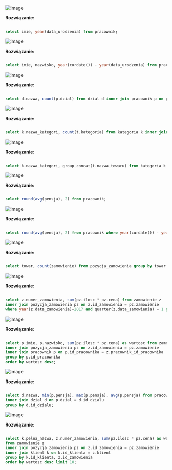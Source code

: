 ![image](https://github.com/SzymonRymszewicz/Bazy_Danych/assets/147385726/91916141-0025-45b6-b7c6-eb7dc923808f)

**Rozwiązanie:**

```sql

select imie, year(data_urodzenia) from pracownik;

```

![image](https://github.com/SzymonRymszewicz/Bazy_Danych/assets/147385726/61aac44f-fbc6-49b3-93df-fba68bb6fad9)

**Rozwiązanie:**

```sql

select imie, nazwisko, year(curdate()) - year(data_urodzenia) from pracownik;

```

![image](https://github.com/SzymonRymszewicz/Bazy_Danych/assets/147385726/38a07199-ac13-4242-8262-69e3a7f91e32)

**Rozwiązanie:**

```sql

select d.nazwa, count(p.dzial) from dzial d inner join pracownik p on p.dzial = d.id_dzialu group by d.nazwa;

```

![image](https://github.com/SzymonRymszewicz/Bazy_Danych/assets/147385726/503f0cc6-e08a-45ba-923e-5ea34eadc051)

**Rozwiązanie:**

```sql

select k.nazwa_kategori, count(t.kategoria) from kategoria k inner join towar t on k.id_kategori = t.kategoria group by k.nazwa_kategori;

```

![image](https://github.com/SzymonRymszewicz/Bazy_Danych/assets/147385726/69d2dc9e-4901-4a14-90d3-7d0eca4ae513)

**Rozwiązanie:**

```sql

select k.nazwa_kategori, group_concat(t.nazwa_towaru) from kategoria k inner join towar t on k.id_kategori = t.kategoria group by k.nazwa_kategori;

```

![image](https://github.com/SzymonRymszewicz/Bazy_Danych/assets/147385726/f21940a6-f9c1-4577-8ac7-676d198530a2)

**Rozwiązanie:**

```sql

select round(avg(pensja), 2) from pracownik;

```

![image](https://github.com/SzymonRymszewicz/Bazy_Danych/assets/147385726/c8606bee-cc9d-4461-b3b2-2f1f9279315d)

**Rozwiązanie:**

```sql

select round(avg(pensja), 2) from pracownik where year(curdate()) - year(data_zatrudnienia) >= 5;

```

![image](https://github.com/SzymonRymszewicz/Bazy_Danych/assets/147385726/8bf4a379-a09a-4232-ab74-b114aa01c786)

**Rozwiązanie:**

```sql

select towar, count(zamowienie) from pozycja_zamowienia group by towar order by count(zamowienie) desc limit 10;

```

![image](https://github.com/SzymonRymszewicz/Bazy_Danych/assets/147385726/b0435ede-3dec-43b8-9089-b09cb4961b1d)

**Rozwiązanie:**

```sql

select z.numer_zamowienia, sum(pz.ilosc * pz.cena) from zamowienie z 
inner join pozycja_zamowienia pz on z.id_zamowienia = pz.zamowienie 
where year(z.data_zamowienia)=2017 and quarter(z.data_zamowienia) = 1 group by z.id_zamowienia;

```

![image](https://github.com/SzymonRymszewicz/Bazy_Danych/assets/147385726/99286e7b-6bcd-4aa6-a479-9e0ac50e10e8)

**Rozwiązanie:**

```sql

select p.imie, p.nazwisko, sum(pz.ilosc * pz.cena) as wartosc from zamowienie z 
inner join pozycja_zamowienia pz on z.id_zamowienia = pz.zamowienie 
inner join pracownik p on p.id_pracownika = z.pracownik_id_pracownika
group by p.id_pracownika
order by wartosc desc;

```

![image](https://github.com/SzymonRymszewicz/Bazy_Danych/assets/147385726/514dda15-71ae-4d5a-833a-187c1902bae6)

**Rozwiązanie:**

```sql

select d.nazwa, min(p.pensja), max(p.pensja), avg(p.pensja) from pracownik p
inner join dzial d on p.dzial = d.id_dzialu
group by d.id_dzialu;

```

![image](https://github.com/SzymonRymszewicz/Bazy_Danych/assets/147385726/e9eae21c-f1a8-405c-91de-3fa51756da1f)

**Rozwiązanie:**

```sql

select k.pelna_nazwa, z.numer_zamowienia, sum(pz.ilosc * pz.cena) as wartosc
from zamowienie z
inner join pozycja_zamowienia pz on z.id_zamowienia = pz.zamowienie
inner join klient k on k.id_klienta = z.klient
group by k.id_klienta, z.id_zamowienia
order by wartosc desc limit 10;

```

